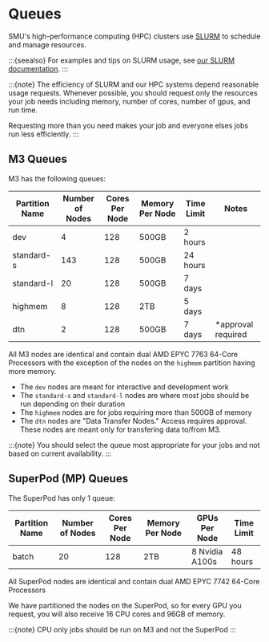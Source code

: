 # Queues

SMU's high-performance computing (HPC) clusters use [SLURM](https://slurm.schedmd.com/)
to schedule and manage resources.

:::{seealso}
For examples and tips on SLURM usage, see [our SLURM documentation](../slurm/slurm.md).
:::

:::{note}
The efficiency of SLURM and our HPC systems depend reasonable usage requests.
Whenever possible, you should request only the resources your job needs including
memory, number of cores, number of gpus, and run time.

Requesting more than you need makes your job and everyone elses jobs run less 
efficiently.
:::


## M3 Queues

M3 has the following queues:

| Partition Name | Number of Nodes | Cores Per Node | Memory Per Node | Time Limit | Notes               |
|----------------|-----------------|----------------|-----------------|------------|---------------------|
| dev            | 4               | 128            | 500GB           | 2 hours    |                     |
| standard-s     | 143             | 128            | 500GB           | 24 hours   |                     |
| standard-l     | 20              | 128            | 500GB           | 7 days     |                     |
| highmem        | 8               | 128            | 2TB             | 5 days     |                     |
| dtn            | 2               | 128            | 500GB           | 7 days     | *approval required  |

All M3 nodes are identical and contain dual AMD EPYC 7763 64-Core Processors with the exception of the
nodes on the `highmem` partition having more memory.

- The `dev` nodes are meant for interactive and development work
- The `standard-s` and `standard-l` nodes are where most jobs should be run depending on their duration
- The `highmem` nodes are for jobs requiring more than 500GB of memory
- The `dtn` nodes are "Data Transfer Nodes." Access requires approval. These nodes are meant only for transfering
data to/from M3. 

:::{note}
You should select the queue most appropriate for your jobs and not based on current availability.
:::

## SuperPod (MP) Queues

The SuperPod has only 1 queue:

| Partition Name | Number of Nodes | Cores Per Node | Memory Per Node | GPUs Per Node  | Time Limit |
|----------------|-----------------|----------------|-----------------|----------------|------------|
| batch          | 20              | 128            | 2TB             | 8 Nvidia A100s | 48 hours   |

All SuperPod nodes are identical and contain dual AMD EPYC 7742 64-Core Processors

We have partitioned the nodes on the SuperPod, so for every GPU you request, you will also 
receive 16 CPU cores and 96GB of memory.

:::{note}
CPU only jobs should be run on M3 and not the SuperPod
:::

